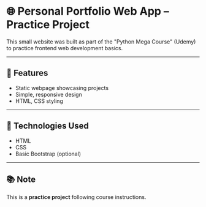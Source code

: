 # 🌐 Personal Portfolio Web App – Practice Project

This small website was built as part of the "Python Mega Course" (Udemy) to practice frontend web development basics.

---

## 🚀 Features
- Static webpage showcasing projects
- Simple, responsive design
- HTML, CSS styling

---

## 🔧 Technologies Used
- HTML
- CSS
- Basic Bootstrap (optional)

---

## 📚 Note
This is a **practice project** following course instructions.
